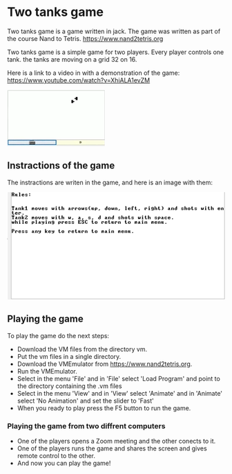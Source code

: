 # Two tanks game
Two tanks game is a game written in jack. The game was written as part of the course Nand to Tetris. https://www.nand2tetris.org

Two tanks game is a simple game for two players.
Every player controls one tank.
the tanks are moving on a grid 32 on 16.

Here is a link to a video in with a demonstration of the game:
https://www.youtube.com/watch?v=XhiALA1evZM

![plot](./image.png)

## Instractions of the game
The instractions are writen in the game, and here is an image with them:

![plot](./image_2.png)

## Playing the game
To play the game do the next steps:

* Download the VM files from the directory vm.
* Put the vm files in a single directory.
* Download the VMEmulator from https://www.nand2tetris.org.
* Run the VMEmulator.
* Select in the menu 'File' and in 'File' select 'Load Program' and point to the directory containing the .vm files
* Select in the menu 'View' and in 'View' select 'Animate' and in 'Animate' select 'No Animation' and set the slider to 'Fast'
* When you ready to play press the F5 button to run the game.

### Playing the game from two diffrent computers
* One of the players opens a Zoom meeting and the other conects to it.
* One of the players runs the game and shares the screen and gives remote control to the other.
* And now you can play the game!
